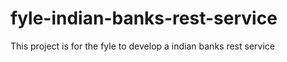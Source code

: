 # fyle-indian-banks-rest-service
This project is for the fyle to develop a indian banks rest service
